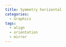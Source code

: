 ```yaml
---
title: Symmetry horizontal
categories:
  - Graphics
tags:
  - align
  - orientation
  - mirror
---
```

